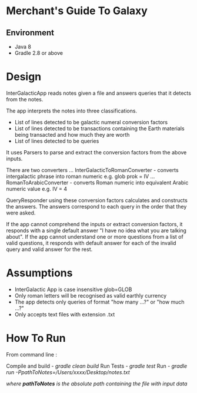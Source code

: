 # Merchant's Guide To Galaxy

## Environment
- Java 8
- Gradle 2.8 or above

# Design

InterGalacticApp reads notes given a file and answers queries that it detects from the notes.

The app interprets the notes into three classifications.
- List of lines detected to be galactic numeral conversion factors
- List of lines detected to be transactions containing the Earth materials being transacted and how much they are worth
- List of lines detected to be queries

It uses Parsers to parse and extract the conversion factors from the above inputs.

There are two converters
  ... InterGalacticToRomanConverter - converts intergalactic phrase into roman numeric e.g. glob prok = IV
  ... RomanToArabicConverter - converts Roman numeric into equivalent Arabic numeric value e.g. IV = 4

QueryResponder using these conversion factors calculates and constructs the answers.
The answers correspond to each query in the order that they were asked.

If the app cannot comprehend the inputs or extract conversion factors,
it responds with a single default answer "I have no idea what you are talking about".
If the app cannot understand one or more questions from a list of valid questions,
it responds with default answer for each of the invalid query and valid answer for the rest.

 # Assumptions

- InterGalactic App is case insensitive glob=GLOB
- Only roman letters will be recognised as valid earthly currency
- The app detects only queries of format "how many ...?" or "how much ...?"
- Only accepts text files with extension .txt


# How To Run

From command line :

Compile and build  - *gradle clean build*
Run Tests          - *gradle test*
Run                - *gradle run -PpathToNotes=/Users/xxxx/Desktop/notes.txt*

*where **pathToNotes** is the absolute path containing the file with input data*

